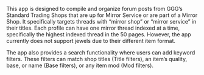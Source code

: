 This app is designed to compile and organize forum posts from GGG’s Standard Trading Shops that are up for Mirror Service or are part of a Mirror Shop. It specifically targets threads with “mirror shop” or “mirror service” in their titles. Each profile can have one mirror thread indexed at a time, specifically the highest indexed thread in the 50 pages. However, the app currently does not support jewels due to their different item format.

The app also provides a search functionality where users can add keyword filters. These filters can match shop titles (Title filters), an item’s quality, base, or name (Base filters), or any item mod (Mod filters).
